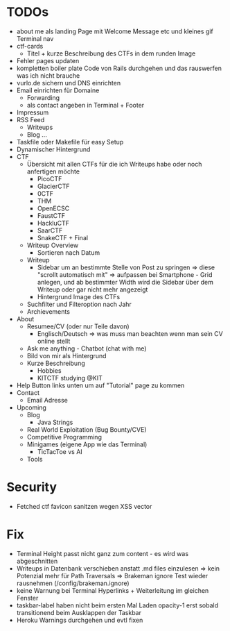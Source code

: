 # TODOs
- about me als landing Page mit Welcome Message etc und kleines gif Terminal nav
- ctf-cards
    - Titel + kurze Beschreibung des CTFs in dem runden Image
- Fehler pages updaten
- kompletten boiler plate Code von Rails durchgehen und das rauswerfen was ich nicht brauche
- vurlo.de sichern und DNS einrichten
- Email einrichten für Domaine
    - Forwarding
    - als contact angeben in Terminal + Footer
- Impressum
- RSS Feed
    - Writeups
    - Blog
    ...
- Taskfile oder Makefile für easy Setup
- Dynamischer Hintergrund
- CTF
    - Übersicht mit allen CTFs für die ich Writeups habe oder noch anfertigen möchte
        - PicoCTF
        - GlacierCTF
        - 0CTF
        - THM
        - OpenECSC
        - FaustCTF
        - HackluCTF
        - SaarCTF
        - SnakeCTF + Final
    - Writeup Overview
        - Sortieren nach Datum
    - Writeup
        - Sidebar um an bestimmte Stelle von Post zu springen
            => diese "scrollt automatisch mit"
            => aufpassen bei Smartphone
                - Grid anlegen, und ab bestimmter Width wird die Sidebar über dem Writeup oder gar nicht mehr angezeigt
        - Hintergrund Image des CTFs
    - Suchfilter und Filteroption nach Jahr
    - Archievements
- About
    - Resumee/CV (oder nur Teile davon)
        - Englisch/Deutsch
        => was muss man beachten wenn man sein CV online stellt
    - Ask me anything - Chatbot (chat with me)
    - Bild von mir als Hintergrund
    - Kurze Beschreibung
        - Hobbies
        - KITCTF studying @KIT
- Help Button links unten um auf "Tutorial" page zu kommen
- Contact
    - Email Adresse
- Upcoming
    - Blog
        - Java Strings
    - Real World Exploitation (Bug Bounty/CVE)
    - Competitive Programming
    - Minigames (eigene App wie das Terminal)
        - TicTacToe vs AI
    - Tools

# Security
- Fetched ctf favicon sanitzen wegen XSS vector

# Fix
- Terminal Height passt nicht ganz zum content - es wird was abgeschnitten
- Writeups in Datenbank verschieben anstatt .md files einzulesen
    => kein Potenzial mehr für Path Traversals
    => Brakeman ignore Test wieder rausnehmen (/config/brakeman.ignore)
- keine Warnung bei Terminal Hyperlinks + Weiterleitung im gleichen Fenster
- taskbar-label haben nicht beim ersten Mal Laden opacity-1 erst sobald transitionend beim Ausklappen der Taskbar
- Heroku Warnings durchgehen und evtl fixen
